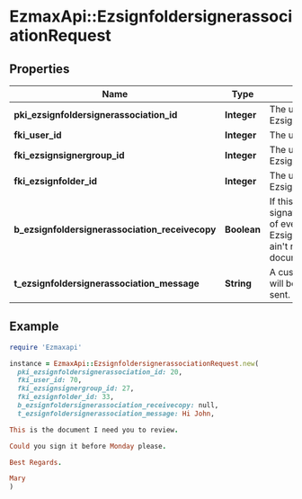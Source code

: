 # EzmaxApi::EzsignfoldersignerassociationRequest

## Properties

| Name | Type | Description | Notes |
| ---- | ---- | ----------- | ----- |
| **pki_ezsignfoldersignerassociation_id** | **Integer** | The unique ID of the Ezsignfoldersignerassociation | [optional] |
| **fki_user_id** | **Integer** | The unique ID of the User | [optional] |
| **fki_ezsignsignergroup_id** | **Integer** | The unique ID of the Ezsignsignergroup | [optional] |
| **fki_ezsignfolder_id** | **Integer** | The unique ID of the Ezsignfolder |  |
| **b_ezsignfoldersignerassociation_receivecopy** | **Boolean** | If this flag is true. The signatory will receive a copy of every signed Ezsigndocument even if it ain&#39;t required to sign the document. | [optional] |
| **t_ezsignfoldersignerassociation_message** | **String** | A custom text message that will be added to the email sent. | [optional] |

## Example

```ruby
require 'Ezmaxapi'

instance = EzmaxApi::EzsignfoldersignerassociationRequest.new(
  pki_ezsignfoldersignerassociation_id: 20,
  fki_user_id: 70,
  fki_ezsignsignergroup_id: 27,
  fki_ezsignfolder_id: 33,
  b_ezsignfoldersignerassociation_receivecopy: null,
  t_ezsignfoldersignerassociation_message: Hi John,

This is the document I need you to review.

Could you sign it before Monday please.

Best Regards.

Mary
)
```

